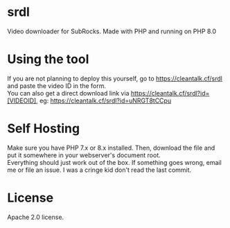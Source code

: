 # srdl
Video downloader for SubRocks. Made with PHP and running on PHP 8.0  

# Using the tool  
If you are not planning to deploy this yourself, go to https://cleantalk.cf/srdl and paste the video ID in the form.  
You can also get a direct download link via https://cleantalk.cf/srdl?id=[VIDEOID], eg: https://cleantalk.cf/srdl?id=uNRGT8tCCpu  

# Self Hosting  
Make sure you have PHP 7.x or 8.x installed. Then, download the file and put it somewhere in your webserver's document root.  
Everything should just work out of the box. If something goes wrong, email me or file an issue. I was a cringe kid don't read the last commit.  
# License  
Apache 2.0 license.
